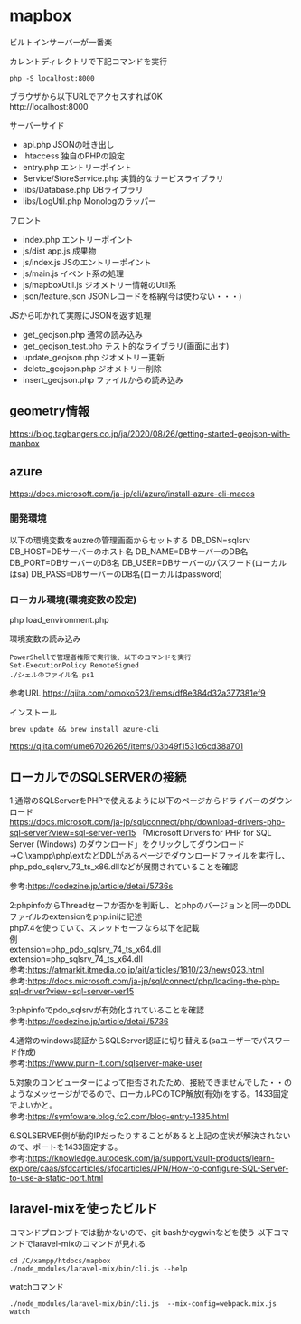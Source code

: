 # mapbox

ビルトインサーバーが一番楽

カレントディレクトリで下記コマンドを実行<br>
```
php -S localhost:8000
```

ブラウザから以下URLでアクセスすればOK<br>
http://localhost:8000

サーバーサイド
- api.php JSONの吐き出し
- .htaccess 独自のPHPの設定
- entry.php エントリーポイント
- Service/StoreService.php 実質的なサービスライブラリ
- libs/Database.php DBライブラリ
- libs/LogUtil.php Monologのラッパー

フロント
- index.php エントリーポイント
- js/dist app.js 成果物
- js/index.js JSのエントリーポイント
- js/main.js  イベント系の処理
- js/mapboxUtil.js ジオメトリー情報のUtil系 
- json/feature.json JSONレコードを格納(今は使わない・・・)

JSから叩かれて実際にJSONを返す処理
- get_geojson.php 通常の読み込み
- get_geojson_test.php テスト的なライブラリ(画面に出す)
- update_geojson.php ジオメトリー更新
- delete_geojson.php ジオメトリー削除
- insert_geojson.php ファイルからの読み込み

## geometry情報
https://blog.tagbangers.co.jp/ja/2020/08/26/getting-started-geojson-with-mapbox


## azure
https://docs.microsoft.com/ja-jp/cli/azure/install-azure-cli-macos

### 開発環境
以下の環境変数をauzreの管理画面からセットする
DB_DSN=sqlsrv
DB_HOST=DBサーバーのホスト名
DB_NAME=DBサーバーのDB名
DB_PORT=DBサーバーのDB名
DB_USER=DBサーバーのパスワード(ローカルはsa)
DB_PASS=DBサーバーのDB名(ローカルはpassword)

### ローカル環境(環境変数の設定)

php load_environment.php

環境変数の読み込み
```
PowerShellで管理者権限で実行後、以下のコマンドを実行
Set-ExecutionPolicy RemoteSigned
./シェルのファイル名.ps1
```

参考URL
https://qiita.com/tomoko523/items/df8e384d32a377381ef9

インストール
```
brew update && brew install azure-cli
```

https://qiita.com/ume67026265/items/03b49f1531c6cd38a701


## ローカルでのSQLSERVERの接続

1.通常のSQLServerをPHPで使えるように以下のページからドライバーのダウンロード<br>
https://docs.microsoft.com/ja-jp/sql/connect/php/download-drivers-php-sql-server?view=sql-server-ver15
「Microsoft Drivers for PHP for SQL Server (Windows) のダウンロード」をクリックしてダウンロード
→C:\xampp\php\extなどDDLがあるページでダウンロードファイルを実行し、php_pdo_sqlsrv_73_ts_x86.dllなどが展開されていることを確認<br>

参考:https://codezine.jp/article/detail/5736s

2:phpinfoからThreadセーフか否かを判断し、とphpのバージョンと同一のDDLファイルのextensionをphp.iniに記述<br>
php7.4を使っていて、スレッドセーフなら以下を記載<br>
例<br>
extension=php_pdo_sqlsrv_74_ts_x64.dll<br>
extension=php_sqlsrv_74_ts_x64.dll<br>
参考:https://atmarkit.itmedia.co.jp/ait/articles/1810/23/news023.html<br>
参考:https://docs.microsoft.com/ja-jp/sql/connect/php/loading-the-php-sql-driver?view=sql-server-ver15

3:phpinfoでpdo_sqlsrvが有効化されていることを確認<br>
参考:https://codezine.jp/article/detail/5736

4.通常のwindows認証からSQLServer認証に切り替える(saユーザーでパスワード作成)<br>
参考:https://www.purin-it.com/sqlserver-make-user

5.対象のコンピューターによって拒否されたため、接続できませんでした・・のようなメッセージがでるので、ローカルPCのTCP解放(有効)をする。1433固定でよいかと。<br>
参考:https://symfoware.blog.fc2.com/blog-entry-1385.html

6.SQLSERVER側が動的IPだったりすることがあると上記の症状が解決されないので、ポートを1433固定する。<br>
参考:https://knowledge.autodesk.com/ja/support/vault-products/learn-explore/caas/sfdcarticles/sfdcarticles/JPN/How-to-configure-SQL-Server-to-use-a-static-port.html

## laravel-mixを使ったビルド
コマンドプロンプトでは動かないので、git bashかcygwinなどを使う
以下コマンドでlaravel-mixのコマンドが見れる
```
cd /C/xampp/htdocs/mapbox
./node_modules/laravel-mix/bin/cli.js --help 
```

watchコマンド
```
./node_modules/laravel-mix/bin/cli.js  --mix-config=webpack.mix.js watch

```
